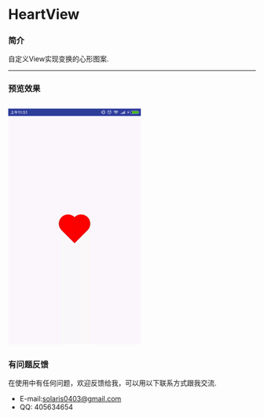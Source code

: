 # HeartView
### 简介
自定义View实现变换的心形图案.
***
### 预览效果
![HeartView](https://github.com/solaris0403/HeartView/blob/master/app/screenshot/heartview.gif?raw=true)  
---
### 有问题反馈
在使用中有任何问题，欢迎反馈给我，可以用以下联系方式跟我交流.
* E-mail:solaris0403@gmail.com
* QQ: 405634654
